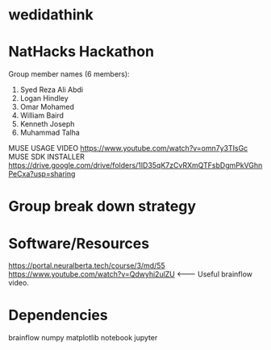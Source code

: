 # wedidathink

# NatHacks Hackathon

Group member names (6 members):
1. Syed Reza Ali Abdi
2. Logan Hindley
3. Omar Mohamed
4. William Baird
5. Kenneth Joseph 
6. Muhammad Talha 

MUSE USAGE VIDEO https://www.youtube.com/watch?v=omn7y3TIsGc
MUSE SDK INSTALLER https://drive.google.com/drive/folders/1ID35qK7zCvRXmQTFsbDgmPkVGhnPeCxa?usp=sharing

# Group break down strategy



# Software/Resources
https://portal.neuralberta.tech/course/3/md/55
https://www.youtube.com/watch?v=Qdwyhi2ulZU   <--- Useful brainflow video.

# Dependencies
brainflow
numpy
matplotlib
notebook
jupyter
